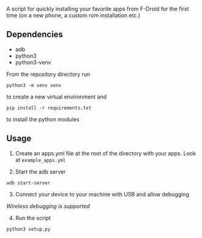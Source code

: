 
A script for quickly installing your favorite apps from F-Droid for the first time (on a new phone, a custom rom installation etc.)

## Dependencies

- adb
- python3
- python3-venv

From the repository directory run

```
python3 -m venv venv
```

to create a new virtual environment and

```
pip install -r requirements.txt
```

to install the python modules

## Usage

1. Create an apps.yml file at the root of the directory with your apps. Look at `example_apps.yml`

2. Start the adb server

```
adb start-server
```

3. Connect your device to your machine with USB and allow debugging

*Wireless debugging is supported*

4. Run the script

```
python3 setup.py
```
